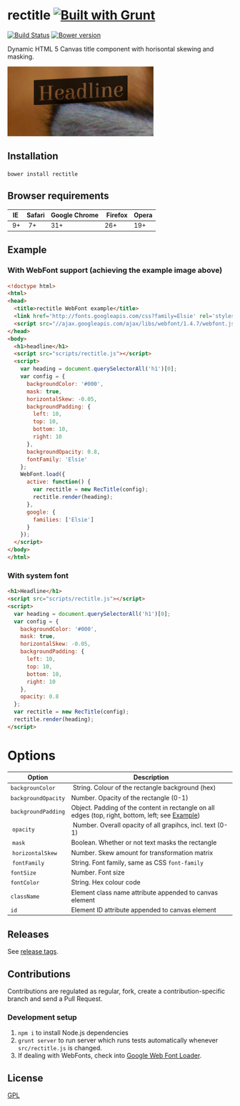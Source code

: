 # rectitle  [![Built with Grunt](https://cdn.gruntjs.com/builtwith.png)](http://gruntjs.com/)
[![Build Status](https://travis-ci.org/interactive-pioneers/rectitle.png?branch=master)](https://travis-ci.org/interactive-pioneers/rectitle) [![Bower version](https://badge.fury.io/bo/rectitle.png)](http://badge.fury.io/bo/rectitle)

Dynamic HTML 5 Canvas title component with horisontal skewing and masking.

<img src="app/images/example-headline.png" alt="Example headline" style="width:327px;">

## Installation
`bower install rectitle`

## Browser requirements

| IE | Safari | Google Chrome | Firefox | Opera |
|----|--------|---------------|---------|-------|
| 9+ | 7+   | 31+           | 26+      | 19+    |

## Example
### With WebFont support (achieving the example image above)
```html
<!doctype html>
<html>
<head>
  <title>rectitle WebFont example</title>
  <link href='http://fonts.googleapis.com/css?family=Elsie' rel='stylesheet' type='text/css'>
  <script src="//ajax.googleapis.com/ajax/libs/webfont/1.4.7/webfont.js"></script>
</head>
<body>
  <h1>headline</h1>
  <script src="scripts/rectitle.js"></script>
  <script>
    var heading = document.querySelectorAll('h1')[0];
    var config = {
      backgroundColor: '#000',
      mask: true,
      horizontalSkew: -0.05,
      backgroundPadding: {
        left: 10,
        top: 10,
        bottom: 10,
        right: 10
      },
      backgroundOpacity: 0.8,
      fontFamily: 'Elsie'
    };
    WebFont.load({
      active: function() {
        var rectitle = new RecTitle(config);
        rectitle.render(heading);
      },
      google: {
        families: ['Elsie']
      }
    });
  </script>
</body>
</html>
```

### With system font
```html
<h1>Headline</h1>
<script src="scripts/rectitle.js"></script>
<script>
  var heading = document.querySelectorAll('h1')[0];
  var config = {
    backgroundColor: '#000',
    mask: true,
    horizontalSkew: -0.05,
    backgroundPadding: {
      left: 10,
      top: 10,
      bottom: 10,
      right: 10
    },
    opacity: 0.8
  };
  var rectitle = new RecTitle(config);
  rectitle.render(heading);
</script>
```

# Options

| Option | Description |
|--------|-------------|
| `backgrounColor` | String. Colour of the rectangle background (hex) |
| `backgroundOpacity` | Number. Opacity of the rectangle (0-1) |
| `backgroundPadding` | Object. Padding of the content in rectangle on all edges (top, right, bottom, left; see [Example](#example)) |
| `opacity` | Number. Overall opacity of all grapihcs, incl. text (0-1) |
| `mask` | Boolean. Whether or not text masks the rectangle |
| `horizontalSkew` | Number. Skew amount for transformation matrix |
| `fontFamily` | String. Font family, same as CSS `font-family` |
| `fontSize` | Number. Font size |
| `fontColor` | String. Hex colour code |
| `className` | Element class name attribute appended to canvas element |
| `id` | Element ID attribute appended to canvas element |

## Releases
See [release tags](https://github.com/interactive-pioneers/rectitle/releases).

## Contributions
Contributions are regulated as regular, fork, create a contribution-specific branch and send a Pull Request.
### Development setup
1. `npm i` to install Node.js dependencies
2. `grunt server` to run server which runs tests automatically whenever `src/rectitle.js` is changed.
3. If dealing with WebFonts, check into [Google Web Font Loader](http://developers.google.com/fonts/docs/webfont_loader).

## License
[GPL](https://raw.githubusercontent.com/interactive-pioneers/rectitle/master/LICENSE)
